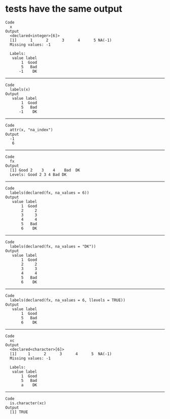 # tests have the same output

    Code
      x
    Output
      <declared<integer>[6]>
      [1]      1      2      3      4      5 NA(-1)
      Missing values: -1
      
      Labels:
       value label
           1  Good
           5   Bad
          -1    DK

---

    Code
      labels(x)
    Output
       value label
           1  Good
           5   Bad
          -1    DK

---

    Code
      attr(x, "na_index")
    Output
      -1 
       6 

---

    Code
      fx
    Output
      [1] Good 2    3    4    Bad  DK  
      Levels: Good 2 3 4 Bad DK

---

    Code
      labels(declared(fx, na_values = 6))
    Output
       value label
           1  Good
           2     2
           3     3
           4     4
           5   Bad
           6    DK

---

    Code
      labels(declared(fx, na_values = "DK"))
    Output
       value label
           1  Good
           2     2
           3     3
           4     4
           5   Bad
           6    DK

---

    Code
      labels(declared(fx, na_values = 6, llevels = TRUE))
    Output
       value label
           1  Good
           5   Bad
           6    DK

---

    Code
      xc
    Output
      <declared<character>[6]>
      [1]     1      2      3      4      5  NA(-1)
      Missing values: -1
      
      Labels:
       value label
           1  Good
           5   Bad
           a    DK

---

    Code
      is.character(xc)
    Output
      [1] TRUE

